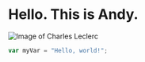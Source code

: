 # Hello. This is Andy.

![Image of Charles Leclerc](https://charlesleclerc.com/wp-content/uploads/2025/02/Leclerc-About-02-Official-Pic-1.jpg)

``` javascript
var myVar = "Hello, world!";
```
